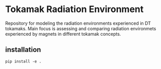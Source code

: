# Tokamak Radiation Environment

Repository for modeling the radiation environments experienced in DT tokamaks. Main focus is assessing and comparing radiation environmets experienced by magnets in different tokamak concepts.

## installation
``pip install -e .``